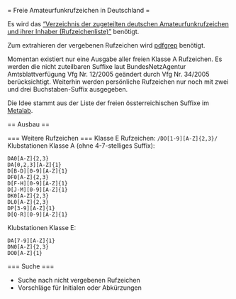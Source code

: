 = Freie Amateurfunkrufzeichen in Deutschland =

Es wird das [“Verzeichnis der zugeteilten deutschen Amateurfunkrufzeichen und
ihrer Inhaber (Rufzeichenliste)”](http://www.bundesnetzagentur.de/SharedDocs/Downloads/DE/Sachgebiete/Telekommunikation/Unternehmen_Institutionen/Frequenzen/Amateurfunk/Rufzeichenliste/Rufzeichenliste_AFU.pdf?__blob=publicationFile&v=10) benötigt.

Zum extrahieren der vergebenen Rufzeichen wird [pdfgrep](https://pdfgrep.org) benötigt.

Momentan existiert nur eine Ausgabe aller freien Klasse A Rufzeichen. Es werden die nicht zuteilbaren Suffixe laut BundesNetzAgentur Amtsblattverfügung Vfg Nr. 12/2005 geändert durch Vfg Nr. 34/2005 berücksichtigt. Weiterhin werden persönliche Rufzeichen nur noch mit zwei und drei Buchstaben-Suffix ausgegeben.

Die Idee stammt aus der Liste der freien össterreichischen Suffixe im [Metalab](https://metalab.at/wiki/MetaFunk/Rufzeichen).

== Ausbau ==

=== Weitere Rufzeichen ===
Klasse E Rufzeichen: ``/DO[1-9][A-Z]{2,3}/``
Klubstationen Klasse A (ohne 4-7-stelliges Suffix):
```
DA0[A-Z]{2,3}
DA[0,2,3][A-Z]{1}
D[B-D][0-9][A-Z]{1}
DF0[A-Z]{2,3}
D[F-H][0-9][A-Z]{1}
D[J-M][0-9][A-Z]{1}
DK0[A-Z]{2,3}
DL0[A-Z]{2,3}
DP[3-9][A-Z]{1}
D[Q-R][0-9][A-Z]{1}
```
Klubstationen Klasse E:
```
DA[7-9][A-Z]{1}
DN0[A-Z]{2,3}
DO0[A-Z]{1}
```

=== Suche ===
  - Suche nach nicht vergebenen Rufzeichen
  - Vorschläge für Initialen oder Abkürzungen
